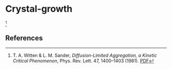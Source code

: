 # Crystal-growth

[^1]

## References
[^1]: T. A. Witten & L. M. Sander, *Diffusion-Limited Aggregation, a Kinetic Critical Phenomenon*, Phys. Rev. Lett. 47, 1400–1403 (1981). [PDF](https://garfield.library.upenn.edu/classics1993/A1993KX31200001.pdf)
